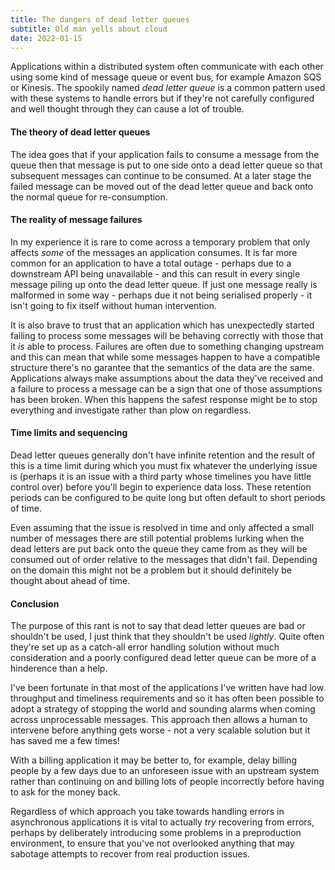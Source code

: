 ```yaml
---
title: The dangers of dead letter queues
subtitle: Old man yells about cloud
date: 2022-01-15
---
```

Applications within a distributed system often communicate with each other using some
kind of message queue or event bus, for example Amazon SQS or Kinesis. The spookily named
_dead letter queue_ is a common pattern used with these systems to handle errors but
if they're not carefully configured and well thought through they can cause a lot of trouble.

<!--more-->

#### The theory of dead letter queues

The idea goes that if your application fails to consume a message from the queue
then that message is put to one side onto a dead letter queue so that subsequent messages
can continue to be consumed. At a later stage the failed message can be moved out of the dead letter 
queue and back onto the normal queue for re-consumption.

#### The reality of message failures

In my experience it is rare to come across a  temporary problem that only affects _some_ of the messages 
an application consumes. It is far more common for an application to have a total outage - 
perhaps due to a downstream API being unavailable - and this can result in every single message
 piling up onto the dead letter queue. If just one message really is malformed in some way - 
 perhaps due it not being serialised properly - it isn't going to fix itself without human intervention.

It is also brave to trust that an application which has unexpectedly started failing to process
some messages will be behaving correctly with those that it _is_ able to process. Failures
are often due to something changing upstream and this can mean that while some messages happen
to have a compatible structure there's no garantee that the semantics of the data are the same. 
Applications always make assumptions about the data they've received and a failure to process 
a message can be a sign that one of those assumptions has been broken. When this happens 
the safest response might be to stop everything and investigate rather than plow on regardless.

#### Time limits and sequencing

Dead letter queues generally don't have infinite retention and the result of this is a time limit
during which you must fix whatever the underlying issue is (perhaps it is an issue with a third party
whose timelines you have little control over) before you'll begin to experience data loss. 
These retention periods can be configured to be quite long but often default to short periods of time.

Even assuming that the issue is resolved in time and only affected
a small number of messages there are still potential problems lurking when the dead letters
are put back onto the queue they came from as they will be consumed out of order
relative to the messages that didn't fail. Depending on the domain this might not be a problem 
but it should definitely be thought about ahead of time.

#### Conclusion

The purpose of this rant is not to say that dead letter queues are bad or shouldn't be used,
I just think that they shouldn't be used _lightly_. Quite often they're set up as a catch-all
error handling solution without much consideration and a poorly configured dead letter queue can be
more of a hinderence than a help.

I've been fortunate in that most of the applications I've written have had low throughput and 
timeliness requirements and so it has often been possible to adopt a strategy of stopping the world 
and sounding alarms  when coming across unprocessable messages. This approach then allows a human 
to intervene before anything gets worse - not a very scalable solution but it has saved me a few times!

With a billing application it may be better to, for example, delay billing people by a few days due
to an unforeseen issue with an upstream system rather than continuing on and
billing lots of people incorrectly before having to ask for the money back.

Regardless of which approach you take towards handling errors in asynchronous applications it is
vital to actually _try_ recovering from errors, perhaps by deliberately introducing some problems in
a preproduction environment, to ensure that you've not overlooked anything that may sabotage
attempts to recover from real production issues.